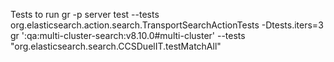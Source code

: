 Tests to run
gr -p server test --tests org.elasticsearch.action.search.TransportSearchActionTests -Dtests.iters=3
gr ':qa:multi-cluster-search:v8.10.0#multi-cluster' --tests "org.elasticsearch.search.CCSDuelIT.testMatchAll"

